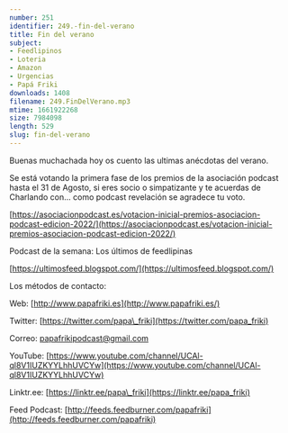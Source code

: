 ```yaml
---
number: 251
identifier: 249.-fin-del-verano
title: Fin del verano
subject:
- Feedlipinos
- Loteria
- Amazon
- Urgencias
- Papá Friki
downloads: 1408
filename: 249.FinDelVerano.mp3
mtime: 1661922268
size: 7984098
length: 529
slug: fin-del-verano
---
```

Buenas muchachada hoy os cuento las ultimas anécdotas del verano.

Se está votando la primera fase de los premios de la asociación podcast hasta el 31 de Agosto, si eres socio o simpatizante y te acuerdas de Charlando con... como podcast revelación se agradece tu voto.

[https://asociacionpodcast.es/votacion-inicial-premios-asociacion-podcast-edicion-2022/](https://asociacionpodcast.es/votacion-inicial-premios-asociacion-podcast-edicion-2022/)  

Podcast de la semana: Los últimos de feedlipinas

[https://ultimosfeed.blogspot.com/](https://ultimosfeed.blogspot.com/)  

Los métodos de contacto:  

Web: [http://www.papafriki.es](http://www.papafriki.es/)  

Twitter: [https://twitter.com/papa\_friki](https://twitter.com/papa_friki)

Correo: [papafrikipodcast@gmail.com](https://archive.org/details/papafrikipodast@gmail.com)

YouTube: [https://www.youtube.com/channel/UCAl-ql8V1IUZKYYLhhUVCYw](https://www.youtube.com/channel/UCAl-ql8V1IUZKYYLhhUVCYw)  

Linktr.ee: [https://linktr.ee/papa\_friki](https://linktr.ee/papa_friki)  

Feed Podcast: [http://feeds.feedburner.com/papafriki](http://feeds.feedburner.com/papafriki)
